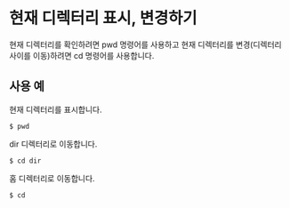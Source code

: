 # 현재 디렉터리 표시, 변경하기

현재 디렉터리를 확인하려면 pwd 명령어를 사용하고 현재 디렉터리를 변경(디렉터리 사이를 이동)하려면 cd 명령어를 사용합니다.

## 사용 예

현재 디렉터리를 표시합니다.
```
$ pwd
```

dir 디렉터리로 이동합니다.
```
$ cd dir
```

홈 디렉터리로 이동합니다.
```
$ cd 
```